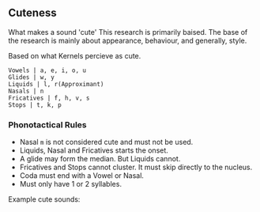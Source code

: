 ## Cuteness

What makes a sound 'cute'
This research is primarily baised. The base of the research is mainly about appearance, behaviour, and generally, style.

Based on what Kernels percieve as cute.

```
Vowels | a, e, i, o, u
Glides | w, y
Liquids | l, r(Approximant)
Nasals | n
Fricatives | f, h, v, s
Stops | t, k, p
```
### Phonotactical Rules
 * Nasal `m` is not considered cute and must not be used.
 * Liquids, Nasal and Fricatives starts the onset.
 * A glide may form the median. But Liquids cannot.
 * Fricatives and Stops cannot cluster. It must skip directly to the nucleus.
 * Coda must end with a Vowel or Nasal.
 * Must only have 1 or 2 syllables.
 
 Example cute sounds:

 
 
 
 
 
 
